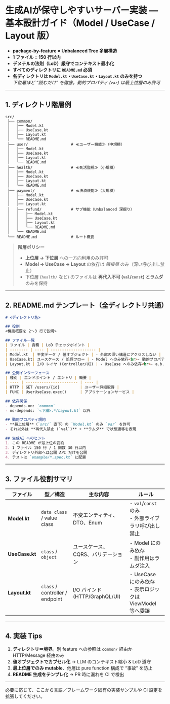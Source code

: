 # 生成AIが保守しやすいサーバー実装 ― 基本設計ガイド（Model / UseCase / Layout 版）

* **package-by-feature × Unbalanced Tree 多層構造**  
* **1 ファイル = 150 行以内**  
* **デメテルの法則（LoD）厳守でコンテキスト最小化**  
* **すべてのディレクトリに `README.md` 必須**  
* **各ディレクトリは `Model.kt`・`UseCase.kt`・`Layout.kt` のみを持つ**  
  *下位層ほど “読むだけ” を徹底。動的プロパティ (`var`) は最上位層のみ許可*

---

## 1. ディレクトリ階層例

```text
src/
 ├── common/
 │   ├── Model.kt
 │   ├── UseCase.kt
 │   ├── Layout.kt
 │   └── README.md
 ├── user/                   # ≪ユーザー機能≫（中規模）
 │   ├── Model.kt
 │   ├── UseCase.kt
 │   ├── Layout.kt
 │   └── README.md
 ├── health/                 # ≪死活監視≫（小規模）
 │   ├── Model.kt
 │   ├── UseCase.kt
 │   ├── Layout.kt
 │   └── README.md
 ├── payment/                # ≪決済機能≫（大規模）
 │   ├── Model.kt
 │   ├── UseCase.kt
 │   ├── Layout.kt
 │   ├── refund/             # サブ機能（Unbalanced 深掘り）
 │   │   ├── Model.kt
 │   │   ├── UseCase.kt
 │   │   ├── Layout.kt
 │   │   └── README.md
 │   └── README.md
 └── README.md               # ルート概要
```

> **階層ポリシー**  
> - **上位層 → 下位層** への一方向利用のみ許可  
> - **Model → UseCase → Layout** の依存は *隣接層* のみ（深い呼び出し禁止）  
> - 下位層 (`health/` など) のファイルは **再代入不可 (`val`/`const`) とラムダ** のみを保持  

---

## 2. README.md テンプレート（全ディレクトリ共通）

```md
# <ディレクトリ名>

## 役割
<機能概要を 2〜3 行で説明>

## ファイル一覧
| ファイル | 責務 | LoD チェックポイント |
| -------- | ---- | -------------------- |
| Model.kt  | 不変データ / 値オブジェクト | - 外部の深い構造にアクセスしない |
| UseCase.kt| ユースケース / 処理フロー | - Model へのみ依存<br>- 動的プロパティ禁止 (`val` のみ) |
| Layout.kt | I/O レイヤ (Controller/UI) | - UseCase へのみ依存<br>- a.b.c チェーン禁止 |

## 公開インターフェース
| 種別 | エンドポイント / エントリ | 概要 |
| ---- | ----------------------- | ---- |
| HTTP | GET /users/{id}         | ユーザー詳細取得 |
| FUNC | UserUseCase.exec()      | アプリケーションサービス |

## 依存関係
- depends-on: `common`
- no-depends: `<下層>.*/Layout.kt` 以外

## 動的プロパティ規約
- **最上位層**（`src/` 直下）の `Model.kt` のみ `var` を許可  
- それ以外は **再代入禁止 (`val`)** + **ラムダ** で状態遷移を表現

## 生成AI へのヒント
1. この README が最上位の要約  
2. 1 ファイル 150 行 / 1 関数 30 行以内  
3. ディレクトリ外部へは公開 API だけを公開  
4. テストは `example/*.spec.kt` に配置
```

---

## 3. ファイル役割サマリ

| ファイル | 型／構造                     | 主な内容                          | ルール |
| -------- | --------------------------- | --------------------------------- | ------ |
| **Model.kt**  | `data class` / value class      | 不変エンティティ、DTO、Enum        | - `val`/`const` のみ<br>- 外部ライブラリ呼び出し禁止 |
| **UseCase.kt**| `class` / `object`             | ユースケース、CQRS、バリデーション | - Model にのみ依存<br>- 副作用はラムダ注入 |
| **Layout.kt** | `class` / controller / endpoint | I/O バインド (HTTP/GraphQL/UI)     | - UseCase にのみ依存<br>- 表示ロジックは ViewModel 等へ委譲 |

---

## 4. 実装 Tips

1. **ディレクトリ＝境界**。別 feature への参照は `common/` 経由か HTTP/Message 経由のみ  
2. **値オブジェクトでカプセル化** → LLM のコンテキスト縮小 & LoD 遵守  
3. **最上位層でのみ mutable**、他層は pure function 構成で “事故” を防止  
4. **README 生成をテンプレ化** → PR 時に漏れを CI で検出  

---

必要に応じて、ここから言語／フレームワーク固有の実装サンプルや CI 設定を拡張してください。
